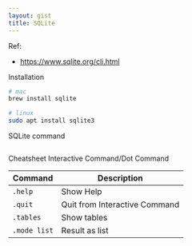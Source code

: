 ```yaml
---
layout: gist
title: SQLite
---
```


Ref:
- https://www.sqlite.org/cli.html

Installation
```bash
# mac
brew install sqlite

# linux
sudo apt install sqlite3
```

SQLite command
```bash

```

Cheatsheet Interactive Command/Dot Command

| Command | Description |
| ------------- |-------------|
| `.help` | Show Help |
| `.quit` | Quit from Interactive Command |
| `.tables` | Show tables |
| `.mode list` | Result as list |
